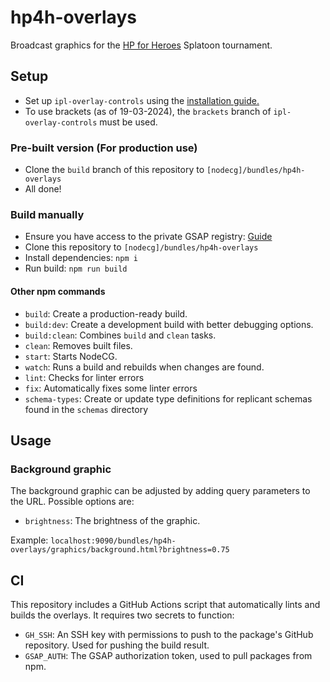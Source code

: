 # hp4h-overlays

Broadcast graphics for the [HP for Heroes](https://www.start.gg/tournament/hp-for-heroes/details) Splatoon tournament.

## Setup

- Set up `ipl-overlay-controls` using the [installation guide.](https://ipl-overlay-controls.readthedocs.io/en/latest/users-guide/#installation)
- To use brackets (as of 19-03-2024), the `brackets` branch of `ipl-overlay-controls` must be used.

### Pre-built version (For production use)

- Clone the `build` branch of this repository to `[nodecg]/bundles/hp4h-overlays`
- All done!

### Build manually

- Ensure you have access to the private GSAP registry: [Guide](https://greensock.com/docs/v3/Installation#private)
- Clone this repository to `[nodecg]/bundles/hp4h-overlays`
- Install dependencies: `npm i`
- Run build: `npm run build`

#### Other npm commands

- `build`: Create a production-ready build.
- `build:dev`: Create a development build with better debugging options.
- `build:clean`: Combines `build` and `clean` tasks.
- `clean`: Removes built files.
- `start`: Starts NodeCG.
- `watch`: Runs a build and rebuilds when changes are found.
- `lint`: Checks for linter errors
- `fix`: Automatically fixes some linter errors
- `schema-types`: Create or update type definitions for replicant schemas found in the `schemas` directory

## Usage

### Background graphic

The background graphic can be adjusted by adding query parameters to the URL. Possible options are:
- `brightness`: The brightness of the graphic.

Example: `localhost:9090/bundles/hp4h-overlays/graphics/background.html?brightness=0.75`

## CI

This repository includes a GitHub Actions script that automatically lints and builds the overlays.
It requires two secrets to function:

- `GH_SSH`: An SSH key with permissions to push to the package's GitHub repository. Used for pushing the build result.
- `GSAP_AUTH`: The GSAP authorization token, used to pull packages from npm.
